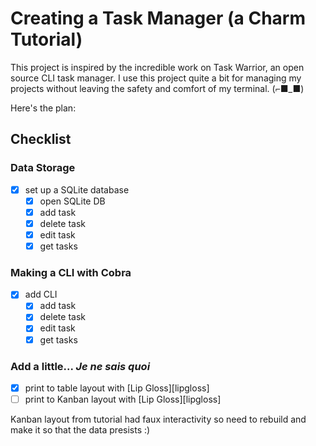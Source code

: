 # Creating a Task Manager (a Charm Tutorial)

This project is inspired by the incredible work on Task Warrior, an open source
CLI task manager. I use this project quite a bit for managing my projects
without leaving the safety and comfort of my terminal. (⌐■_■)

Here's the plan:

## Checklist

### Data Storage
- [x] set up a SQLite database
    - [x] open SQLite DB
    - [x] add task
    - [x] delete task
    - [x] edit task
    - [x] get tasks

### Making a CLI with Cobra
- [x] add CLI
    - [x] add task
    - [x] delete task
    - [x] edit task
    - [x] get tasks

### Add a little... *Je ne sais quoi*
- [x] print to table layout with [Lip Gloss][lipgloss]
- [ ] print to Kanban layout with [Lip Gloss][lipgloss]

Kanban layout from tutorial had faux interactivity so need to rebuild and make it so that the data presists :) 
